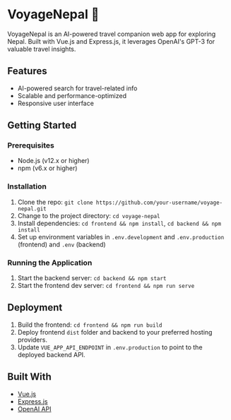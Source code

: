 # VoyageNepal 🚀

VoyageNepal is an AI-powered travel companion web app for exploring Nepal. Built with Vue.js and Express.js, it leverages OpenAI's GPT-3 for valuable travel insights.

## Features

- AI-powered search for travel-related info
- Scalable and performance-optimized
- Responsive user interface

## Getting Started

### Prerequisites

- Node.js (v12.x or higher)
- npm (v6.x or higher)

### Installation

1. Clone the repo: `git clone https://github.com/your-username/voyage-nepal.git`
2. Change to the project directory: `cd voyage-nepal`
3. Install dependencies: `cd frontend && npm install`, `cd backend && npm install`
4. Set up environment variables in `.env.development` and `.env.production` (frontend) and `.env` (backend)

### Running the Application

1. Start the backend server: `cd backend && npm start`
2. Start the frontend dev server: `cd frontend && npm run serve`

## Deployment

1. Build the frontend: `cd frontend && npm run build`
2. Deploy frontend `dist` folder and backend to your preferred hosting providers.
3. Update `VUE_APP_API_ENDPOINT` in `.env.production` to point to the deployed backend API.

## Built With

- [Vue.js](https://vuejs.org/)
- [Express.js](https://expressjs.com/)
- [OpenAI API](https://www.openai.com/api/)

